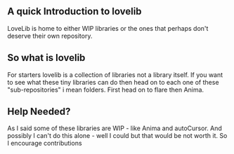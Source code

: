 ## A quick Introduction to lovelib

LoveLib is home to either WIP libraries or the ones that perhaps don't deserve their own repository. 

## So what is lovelib
For starters lovelib is a collection of libraries not a library itself. If you want to see what these tiny libraries can do then head on to each one of these "sub-repositories" i mean folders. First head on to flare then Anima.


## Help Needed?
As I said some of these libraries are WIP - like Anima and autoCursor. And possibly I can't do this alone - well I could but that would be not worth it. So I encourage contributions
